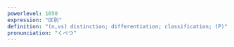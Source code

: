 ```yaml
---
powerlevel: 1050
expression: "区別"
definition: "(n,vs) distinction; differentiation; classification; (P)"
pronunciation: "くべつ"
---
```

